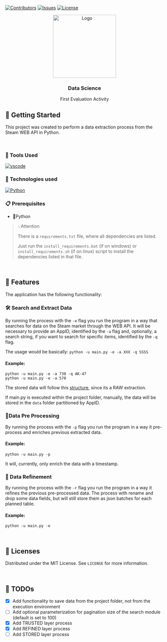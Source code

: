 [![Contributors][contributors-shield]][contributors-url]
[![Issues][issues-shield]][issues-url]
[![License][license-shield]][license-url]

<div align="center">
  <a href="#">
    <img src="https://media0.giphy.com/media/G1ifnX4d5tYFACktp9/giphy.gif?cid=ecf05e47vy5sj6l8po69dt2xjl9cf6qv9gslsueejm9hhvrr&ep=v1_gifs_search&rid=giphy.gif&ct=g" alt="Logo" width="200" height="200">
  </a>
  <h3 align="center">Data Science</h3>
  <p align="center">First Evaluation Activity</p>

</div>

## 🔰 Getting Started

This project was created to perform a data extraction process from the Steam WEB API in Python.

<br/>

### 💾 Tools Used

[![vscode][vscode]][vscode-url]

### 🤖 Technologies used

[![Python][Python]][Python-url]

### 📋 Prerequisites

- 🐍Python

>💡Attention
>
> There is a ```requirements.txt``` file, where all dependencies are listed.
>
>Just run the ```install_requirements.bat``` (if on windows) or ```install_requirements.sh``` (if on linux) script to install the dependencies listed in that file.

<br/>

## 🎨 Features
The application has the following functionality:



### 🛠️ Search and Extract Data
By running the process with the ```-e``` flag you run the program in a way that searches for data on the Steam market through the WEB API.
It will be necessary to provide an AppID, identified by the ```-a``` flag and, optionally, a search string, if you want to search for specific items, identified by the ```-q``` flag.

The usage would be basically:
```python -u main.py -e -a XXX -q SSSS```

#### Example:
``` 
python -u main.py -e -a 730 -q AK-47
python -u main.py -e -a 570
```

The stored data will follow this <a href="https://github.com/Revadike/InternalSteamWebAPI/wiki/Search-Market">structure</a>, since its a RAW extraction.

If main.py is executed within the project folder, manually, the data will be stored in the ```data``` folder partitioned by AppID.

### 🧶Data Pre Processing
By running the process with the ```-p``` flag you run the program in a way it pre-process and enriches previous extracted data.

#### Example:
```
python -u main.py -p
```
It will, currently, only enrich the data with a timestamp.

### 💎 Data Refinement
By running the process with the ```-r``` flag you run the program in a way it refines the previous pre-processed data.
The process with rename and drop some data fields, but will still store them as json batches for each planned table.

#### Example:
```
python -u main.py -e
```


<br/>

## 📑 Licenses

Distributed under the MIT License. See `LICENSE` for more information.

<br/>

## 🧻 TODOs
- [X] Add functionality to save data from the project folder, not from the execution environment
- [ ] Add optional parameterization for pagination size of the search module (default is set to 100)
- [X] Add TRUSTED layer process
- [X] Add REFINED layer process
- [ ] Add STORED layer process

<!-- ASSETS -->

<!-- BADGE - Contributors -->

[contributors-shield]: https://img.shields.io/github/contributors/toledkrw/Aula-DataScience-Trabalho1.svg?style=for-the-badge
[contributors-url]: https://github.com/toledkrw/Aula-DataScience-Trabalho1/graphs/contributors

<!-- BADGE - Issues -->

[issues-shield]: https://img.shields.io/github/issues/toledkrw/Aula-DataScience-Trabalho1.svg?style=for-the-badge
[issues-url]: https://github.com/toledkrw/Aula-DataScience-Trabalho1/issues

<!-- BADGE - License -->

[license-shield]: https://img.shields.io/github/license/toledkrw/Aula-DataScience-Trabalho1.svg?style=for-the-badge
[license-url]: https://github.com/toledkrw/Aula-DataScience-Trabalho1/blob/main/LICENSE

<!--  -->
<!-- TECHNOLOGIES -->
<!--  -->

<!-- BADGE - Python -->

[Python]: https://img.shields.io/badge/Python-14354C?style=for-the-badge&logo=python&logoColor=white
[Python-url]: https://www.python.org/

<!-- BADGE - vscode -->

[vscode]: https://img.shields.io/badge/Visual%20Studio%20Code-0078d7.svg?style=for-the-badge&logo=visual-studio-code&logoColor=white
[vscode-url]: https://code.visualstudio.com/
